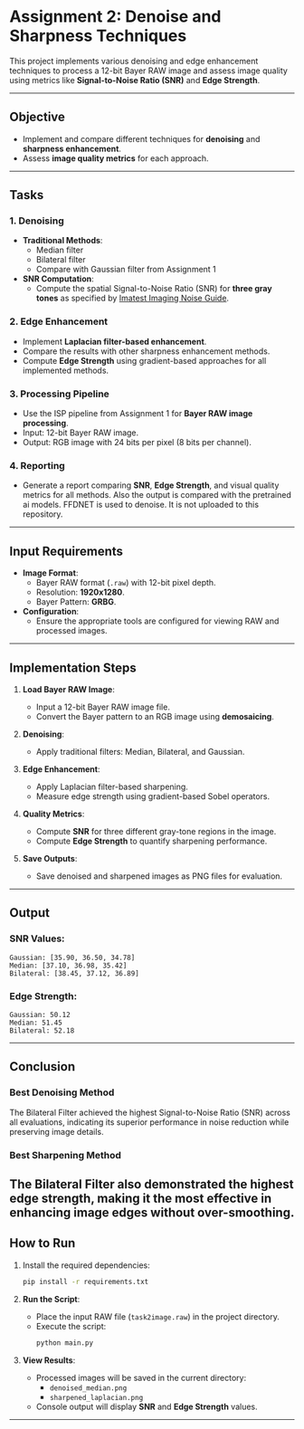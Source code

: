 



# **Assignment 2: Denoise and Sharpness Techniques**

This project implements various denoising and edge enhancement techniques to process a 12-bit Bayer RAW image and assess image quality using metrics like **Signal-to-Noise Ratio (SNR)** and **Edge Strength**.

---

## **Objective**

- Implement and compare different techniques for **denoising** and **sharpness enhancement**.
- Assess **image quality metrics** for each approach.

---

## **Tasks**

### **1. Denoising**
- **Traditional Methods**:
  - Median filter
  - Bilateral filter
  - Compare with Gaussian filter from Assignment 1
- **SNR Computation**:
  - Compute the spatial Signal-to-Noise Ratio (SNR) for **three gray tones** as specified by [Imatest Imaging Noise Guide](https://www.imatest.com/imaging/noise/).

### **2. Edge Enhancement**
- Implement **Laplacian filter-based enhancement**.
- Compare the results with other sharpness enhancement methods.
- Compute **Edge Strength** using gradient-based approaches for all implemented methods.

### **3. Processing Pipeline**
- Use the ISP pipeline from Assignment 1 for **Bayer RAW image processing**.
- Input: 12-bit Bayer RAW image.
- Output: RGB image with 24 bits per pixel (8 bits per channel).

### **4. Reporting**
- Generate a report comparing **SNR**, **Edge Strength**, and visual quality metrics for all methods. Also the output is compared with the pretrained ai models. FFDNET is used to denoise. It is not uploaded to this repository.

---

## **Input Requirements**

- **Image Format**:
  - Bayer RAW format (`.raw`) with 12-bit pixel depth.
  - Resolution: **1920x1280**.
  - Bayer Pattern: **GRBG**.
- **Configuration**:
  - Ensure the appropriate tools are configured for viewing RAW and processed images.

---

## **Implementation Steps**

1. **Load Bayer RAW Image**:
   - Input a 12-bit Bayer RAW image file.
   - Convert the Bayer pattern to an RGB image using **demosaicing**.

2. **Denoising**:
   - Apply traditional filters: Median, Bilateral, and Gaussian.

3. **Edge Enhancement**:
   - Apply Laplacian filter-based sharpening.
   - Measure edge strength using gradient-based Sobel operators.

4. **Quality Metrics**:
   - Compute **SNR** for three different gray-tone regions in the image.
   - Compute **Edge Strength** to quantify sharpening performance.

5. **Save Outputs**:
   - Save denoised and sharpened images as PNG files for evaluation.

---

## **Output**

### **SNR Values**:
```plaintext
Gaussian: [35.90, 36.50, 34.78]
Median: [37.10, 36.98, 35.42]
Bilateral: [38.45, 37.12, 36.89]
```

### **Edge Strength**:
```plaintext
Gaussian: 50.12
Median: 51.45
Bilateral: 52.18
```
---
## **Conclusion**
### **Best Denoising Method**
The Bilateral Filter achieved the highest Signal-to-Noise Ratio (SNR) across all evaluations, indicating its superior performance in noise reduction while preserving image details.

### **Best Sharpening Method**
The Bilateral Filter also demonstrated the highest edge strength, making it the most effective in enhancing image edges without over-smoothing.
---
## **How to Run**

1. Install the required dependencies:
   ```bash
   pip install -r requirements.txt
   ```
     

2. **Run the Script**:
   - Place the input RAW file (`task2image.raw`) in the project directory.
   - Execute the script:
     ```bash
     python main.py
     ```

3. **View Results**:
   - Processed images will be saved in the current directory:
     - `denoised_median.png`
     - `sharpened_laplacian.png`
   - Console output will display **SNR** and **Edge Strength** values.

---


